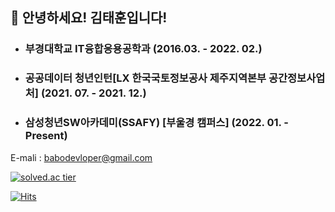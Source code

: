 ## 👋 안녕하세요! 김태훈입니다!

- ### 부경대학교 IT융합응용공학과 (2016.03. - 2022. 02.)
- ### 공공데이터 청년인턴[LX 한국국토정보공사 제주지역본부 공간정보사업처] (2021. 07. - 2021. 12.)
- ### 삼성청년SW아카데미(SSAFY) [부울경 캠퍼스] (2022. 01. - Present)
 
E-mali : babodevloper@gmail.com

[![solved.ac tier](http://mazassumnida.wtf/api/generate_badge?boj=xogns12356)](https://solved.ac/xogns12356)

[![Hits](https://hits.seeyoufarm.com/api/count/incr/badge.svg?url=https%3A%2F%2Fhttps%2F%2Fgithub.com%2Fhuni-KR%2Fhuni-KR&count_bg=%2379C83D&title_bg=%23555555&icon=&icon_color=%23E7E7E7&title=hits&edge_flat=false)](https://hits.seeyoufarm.com)

<!--
**huni-KR/huni-KR** is a ✨ _special_ ✨ repository because its `README.md` (this file) appears on your GitHub profile.

Here are some ideas to get you started:

- 🔭 I’m currently working on ...
- 🌱 I’m currently learning ...
- 👯 I’m looking to collaborate on ...
- 🤔 I’m looking for help with ...
- 💬 Ask me about ...
- 📫 How to reach me: ...
- 😄 Pronouns: ...
- ⚡ Fun fact: ...
-->
